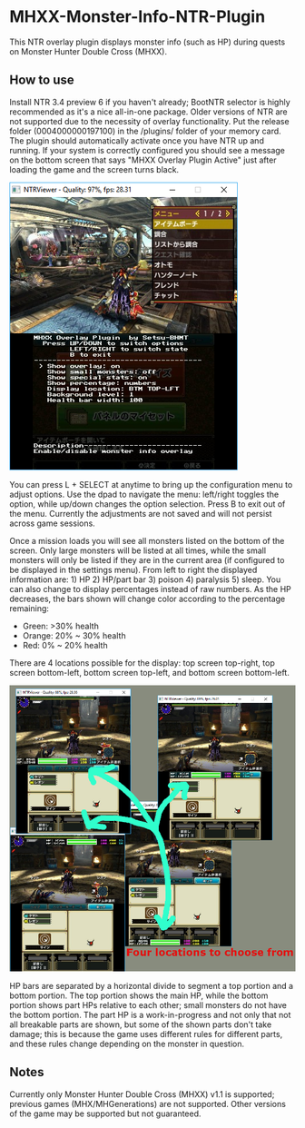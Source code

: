 # MHXX-Monster-Info-NTR-Plugin

This NTR overlay plugin displays monster info (such as HP) during quests on Monster Hunter Double Cross (MHXX).

## How to use

Install NTR 3.4 preview 6 if you haven't already; BootNTR selector is highly recommended as it's a nice all-in-one package. Older versions of NTR are not supported due to the necessity of overlay functionality. Put the release folder (0004000000197100) in the /plugins/ folder of your memory card. The plugin should automatically activate once you have NTR up and running. If your system is correctly configured you should see a message on the bottom screen that says "MHXX Overlay Plugin Active" just after loading the game and the screen turns black.

![menu](/menu.png?raw=true "menu")

You can press L + SELECT at anytime to bring up the configuration menu to adjust options. Use the dpad to navigate the menu: left/right toggles the option, while up/down changes the option selection. Press B to exit out of the menu. Currently the adjustments are not saved and will not persist across game sessions.

Once a mission loads you will see all monsters listed on the bottom of the screen. Only large monsters will be listed at all times, while the small monsters will only be listed if they are in the current area (if configured to be displayed in the settings menu). From left to right the displayed information are: 1) HP 2) HP/part bar 3) poison 4) paralysis 5) sleep. You can also change to display percentages instead of raw numbers. As the HP decreases, the bars shown will change color according to the percentage remaining:
- Green: >30% health
- Orange: 20% ~ 30% health
- Red: 0% ~ 20% health

There are 4 locations possible for the display: top screen top-right, top screen bottom-left, bottom screen top-left, and bottom screen bottom-left.

![4locations](/4locations.png?raw=true "4locations")

HP bars are separated by a horizontal divide to segment a top portion and a bottom portion. The top portion shows the main HP, while the bottom portion shows part HPs relative to each other; small monsters do not have the bottom portion. The part HP is a work-in-progress and not only that not all breakable parts are shown, but some of the shown parts don't take damage; this is because the game uses different rules for different parts, and these rules change depending on the monster in question. 

## Notes

Currently only Monster Hunter Double Cross (MHXX) v1.1 is supported; previous games (MHX/MHGenerations) are not supported. Other versions of the game may be supported but not guaranteed.
